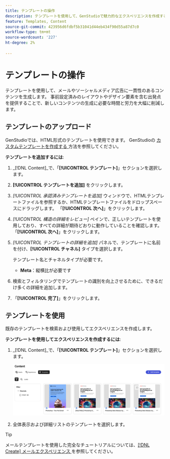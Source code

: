 ```yaml
---
title: テンプレートの操作
description: テンプレートを使用して、GenStudioで魅力的なエクスペリエンスを作成する方法を説明します。
feature: Templates, Content
source-git-commit: 423956d6fdbf5b31041d44eb434f90d55a87d7c0
workflow-type: tm+mt
source-wordcount: '227'
ht-degree: 2%

---
```



# テンプレートの操作

テンプレートを使用して、メールやソーシャルメディア広告に一貫性のあるコンテンツを生成します。 事前設定済みのレイアウトやデザイン要素を含む出発点を提供することで、新しいコンテンツの生成に必要な時間と労力を大幅に削減します。

## テンプレートのアップロード

GenStudioでは、HTML形式のテンプレートを使用できます。 GenStudioの [ カスタムテンプレートを作成する ](customize-template.md) 方法を参照してください。

**テンプレートを追加するには**:

1. _[!DNL Content]_で、「**[!UICONTROL テンプレート]**」セクションを選択します。

1. **[!UICONTROL テンプレートを追加]** をクリックします。

1. _[!UICONTROL 承認済みテンプレートを追加]_ ウィンドウで、HTMLテンプレートファイルを参照するか、HTMLテンプレートファイルをドロップスペースにドラッグします。 「**[!UICONTROL 次へ]**」をクリックします。

1. _[!UICONTROL 構造の詳細をレビュー]_ ペインで、正しいテンプレートを使用しており、すべての詳細が期待どおりに動作していることを確認します。 「**[!UICONTROL 次へ]**」をクリックします。

1. _[!UICONTROL テンプレートの詳細を追加]_ パネルで、テンプレートに名前を付け、**[!UICONTROL チャネル]** タイプを選択します。

   テンプレート名とチャネルタイプが必要です。

   - **Meta**：縦横比が必要です
   <!-- **Display ads**: requires Dimensions -->

1. 検索とフィルタリングでテンプレートの識別を向上させるために、できるだけ多くの詳細を追加します。

1. 「**[!UICONTROL 完了]**」をクリックします。

## テンプレートを使用

既存のテンプレートを検索および使用してエクスペリエンスを作成します。

**テンプレートを使用してエクスペリエンスを作成するには**:

1. _[!DNL Content]_で、「**[!UICONTROL テンプレート]**」セクションを選択します。

   ![ コンテンツテンプレートリスト ](../../assets/content-templates.png)

1. 全体表示および詳細リストのテンプレートを選択します。

>[!TIP]
>
>メールテンプレートを使用した完全なチュートリアルについては、[[!DNL Create]  メールエクスペリエンス ](/help/tutorials/create-email-experience.md) を参照してください。

<!--  The create button in Content Template view does not work yet.
1. Click **[!UICONTROL Create Experience]** (paintbrush) from the upper right corner to use the template.
-->
